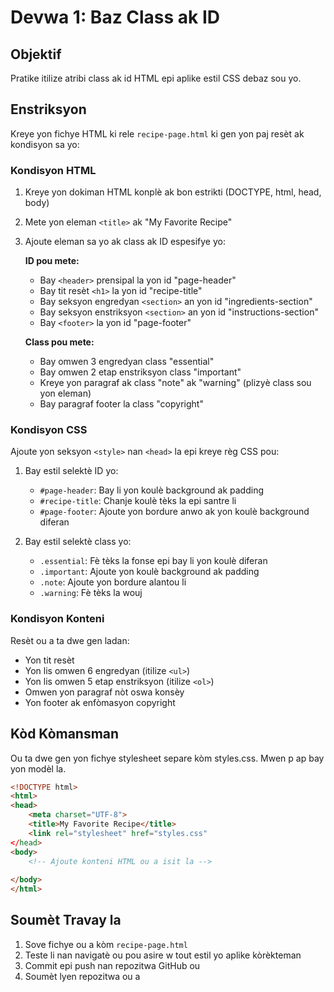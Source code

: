 # Devwa 1: Baz Class ak ID

## Objektif
Pratike itilize atribi class ak id HTML epi aplike estil CSS debaz sou yo.

## Enstriksyon

Kreye yon fichye HTML ki rele `recipe-page.html` ki gen yon paj resèt ak kondisyon sa yo:

### Kondisyon HTML

1. Kreye yon dokiman HTML konplè ak bon estrikti (DOCTYPE, html, head, body)
2. Mete yon eleman `<title>` ak "My Favorite Recipe"
3. Ajoute eleman sa yo ak class ak ID espesifye yo:

   **ID pou mete:**
   - Bay `<header>` prensipal la yon id "page-header"
   - Bay tit resèt `<h1>` la yon id "recipe-title"
   - Bay seksyon engredyan `<section>` an yon id "ingredients-section"
   - Bay seksyon enstriksyon `<section>` an yon id "instructions-section"
   - Bay `<footer>` la yon id "page-footer"

   **Class pou mete:**
   - Bay omwen 3 engredyan class "essential"
   - Bay omwen 2 etap enstriksyon class "important"
   - Kreye yon paragraf ak class "note" ak "warning" (plizyè class sou yon eleman)
   - Bay paragraf footer la class "copyright"

### Kondisyon CSS

Ajoute yon seksyon `<style>` nan `<head>` la epi kreye règ CSS pou:

1. Bay estil selektè ID yo:
   - `#page-header`: Bay li yon koulè background ak padding
   - `#recipe-title`: Chanje koulè tèks la epi santre li
   - `#page-footer`: Ajoute yon bordure anwo ak yon koulè background diferan

2. Bay estil selektè class yo:
   - `.essential`: Fè tèks la fonse epi bay li yon koulè diferan
   - `.important`: Ajoute yon koulè background ak padding
   - `.note`: Ajoute yon bordure alantou li
   - `.warning`: Fè tèks la wouj

### Kondisyon Konteni

Resèt ou a ta dwe gen ladan:
- Yon tit resèt
- Yon lis omwen 6 engredyan (itilize `<ul>`)
- Yon lis omwen 5 etap enstriksyon (itilize `<ol>`)
- Omwen yon paragraf nòt oswa konsèy
- Yon footer ak enfòmasyon copyright

## Kòd Kòmansman

Ou ta dwe gen yon fichye stylesheet separe kòm styles.css. Mwen p ap bay yon modèl la.

```html
<!DOCTYPE html>
<html>
<head>
    <meta charset="UTF-8">
    <title>My Favorite Recipe</title>
    <link rel="stylesheet" href="styles.css"
</head>
<body>
    <!-- Ajoute konteni HTML ou a isit la -->
    
</body>
</html>
```

## Soumèt Travay la

1. Sove fichye ou a kòm `recipe-page.html`
2. Teste li nan navigatè ou pou asire w tout estil yo aplike kòrèkteman
3. Commit epi push nan repozitwa GitHub ou
4. Soumèt lyen repozitwa ou a

